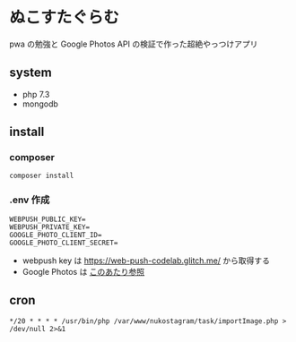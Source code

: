 # ぬこすたぐらむ

pwa の勉強と Google Photos API の検証で作った超絶やっつけアプリ

## system

- php 7.3
- mongodb


## install

### composer

```
composer install
```

### .env 作成


```
WEBPUSH_PUBLIC_KEY=
WEBPUSH_PRIVATE_KEY=
GOOGLE_PHOTO_CLIENT_ID=
GOOGLE_PHOTO_CLIENT_SECRET=
```
- webpush key は https://web-push-codelab.glitch.me/ から取得する
- Google Photos は [このあたり参照](https://developers.google.com/photos/library/guides/get-started)


## cron

```
*/20 * * * * /usr/bin/php /var/www/nukostagram/task/importImage.php > /dev/null 2>&1
```

